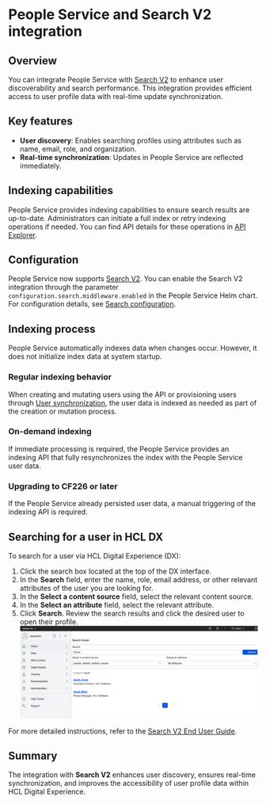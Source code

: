 # People Service and Search V2 integration

## Overview

You can integrate People Service with [Search V2](../../../../build_sites/search_v2/index.md) to enhance user discoverability and search performance. This integration provides efficient access to user profile data with real-time update synchronization.

## Key features

- **User discovery**: Enables searching profiles using attributes such as name, email, role, and organization.
- **Real-time synchronization**: Updates in People Service are reflected immediately.

## Indexing capabilities

People Service provides indexing capabilities to ensure search results are up-to-date. Administrators can initiate a full index or retry indexing operations if needed. You can find API details for these operations in [API Explorer](../api/index.md).

## Configuration

People Service now supports [Search V2](../../../../build_sites/search_v2/index.md). You can enable the Search V2 integration through the parameter `configuration.search.middleware.enabled` in the People Service Helm chart.
For configuration details, see [Search configuration](../deployment/configuration/index.md#search-configuration).

## Indexing process

People Service automatically indexes data when changes occur. However, it does not initialize index data at system startup.

### Regular indexing behavior

When creating and mutating users using the API or provisioning users through [User synchronization](../administration/user_provisioning/user_synchronization/), the user data is indexed as needed as part of the creation or mutation process.

### On-demand indexing

If immediate processing is required, the People Service provides an indexing API that fully resynchronizes the index with the People Service user data.

### Upgrading to CF226 or later

If the People Service already persisted user data, a manual triggering of the indexing API is required.

## Searching for a user in HCL DX

To search for a user via HCL Digital Experience (DX):

1. Click the search box located at the top of the DX interface.
2. In the **Search** field, enter the name, role, email address, or other relevant attributes of the user you are looking for.
3. In the **Select a content source** field, select the relevant content source.
4. In the **Select an attribute** field, select the relevant attribute.
5. Click **Search**. Review the search results and click the desired user to open their profile.
    ![Search V2 - Search center](./img/dx-search-center.png)

For more detailed instructions, refer to the [Search V2 End User Guide](../../../../build_sites/search_v2/usage.md).


## Summary

The integration with **Search V2** enhances user discovery, ensures real-time synchronization, and improves the accessibility of user profile data within HCL Digital Experience.
